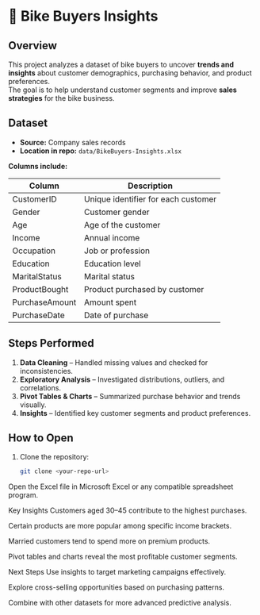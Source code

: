 # 🚴 Bike Buyers Insights

## Overview
This project analyzes a dataset of bike buyers to uncover **trends and insights** about customer demographics, purchasing behavior, and product preferences.  
The goal is to help understand customer segments and improve **sales strategies** for the bike business.

## Dataset
- **Source:** Company sales records  
- **Location in repo:** `data/BikeBuyers-Insights.xlsx`

**Columns include:**

| Column          | Description |
|-----------------|-------------|
| CustomerID      | Unique identifier for each customer |
| Gender          | Customer gender |
| Age             | Age of the customer |
| Income          | Annual income |
| Occupation      | Job or profession |
| Education       | Education level |
| MaritalStatus   | Marital status |
| ProductBought   | Product purchased by customer |
| PurchaseAmount  | Amount spent |
| PurchaseDate    | Date of purchase |

## Steps Performed
1. **Data Cleaning** – Handled missing values and checked for inconsistencies.  
2. **Exploratory Analysis** – Investigated distributions, outliers, and correlations.  
3. **Pivot Tables & Charts** – Summarized purchase behavior and trends visually.  
4. **Insights** – Identified key customer segments and product preferences.

## How to Open
1. Clone the repository:  
   ```bash
   git clone <your-repo-url>
Open the Excel file in Microsoft Excel or any compatible spreadsheet program.

Key Insights
Customers aged 30–45 contribute to the highest purchases.

Certain products are more popular among specific income brackets.

Married customers tend to spend more on premium products.

Pivot tables and charts reveal the most profitable customer segments.

Next Steps
Use insights to target marketing campaigns effectively.

Explore cross-selling opportunities based on purchasing patterns.

Combine with other datasets for more advanced predictive analysis.